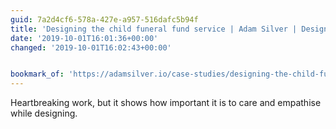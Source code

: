```yaml
---
guid: 7a2d4cf6-578a-427e-a957-516dafc5b94f
title: 'Designing the child funeral fund service | Adam Silver | Designer, London, UK.'
date: '2019-10-01T16:01:36+00:00'
changed: '2019-10-01T16:02:43+00:00'


bookmark_of: 'https://adamsilver.io/case-studies/designing-the-child-funeral-fund-service/'
---
```


Heartbreaking work, but it shows how important it is to care and empathise while designing. 
